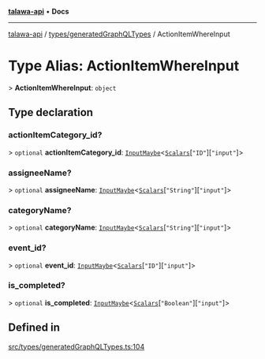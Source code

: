 [**talawa-api**](../../../README.md) • **Docs**

***

[talawa-api](../../../modules.md) / [types/generatedGraphQLTypes](../README.md) / ActionItemWhereInput

# Type Alias: ActionItemWhereInput

\> **ActionItemWhereInput**: `object`

## Type declaration

### actionItemCategory\_id?

\> `optional` **actionItemCategory\_id**: [`InputMaybe`](InputMaybe.md)\<[`Scalars`](Scalars.md)\[`"ID"`\]\[`"input"`\]\>

### assigneeName?

\> `optional` **assigneeName**: [`InputMaybe`](InputMaybe.md)\<[`Scalars`](Scalars.md)\[`"String"`\]\[`"input"`\]\>

### categoryName?

\> `optional` **categoryName**: [`InputMaybe`](InputMaybe.md)\<[`Scalars`](Scalars.md)\[`"String"`\]\[`"input"`\]\>

### event\_id?

\> `optional` **event\_id**: [`InputMaybe`](InputMaybe.md)\<[`Scalars`](Scalars.md)\[`"ID"`\]\[`"input"`\]\>

### is\_completed?

\> `optional` **is\_completed**: [`InputMaybe`](InputMaybe.md)\<[`Scalars`](Scalars.md)\[`"Boolean"`\]\[`"input"`\]\>

## Defined in

[src/types/generatedGraphQLTypes.ts:104](https://github.com/PalisadoesFoundation/talawa-api/blob/4a88fe62b20ebda9653c55ae8d39d6c6fac8831f/src/types/generatedGraphQLTypes.ts#L104)

